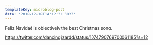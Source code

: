 ```yaml
---
templateKey: microblog-post
date: '2018-12-18T14:12:31.302Z'
---
```


Feliz Navidad is objectively the best Christmas song.

https://twitter.com/dancinglizardd/status/1074790769700061185?s=12

